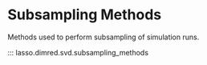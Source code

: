 # Subsampling Methods

Methods used to perform subsampling of simulation runs.

::: lasso.dimred.svd.subsampling_methods
